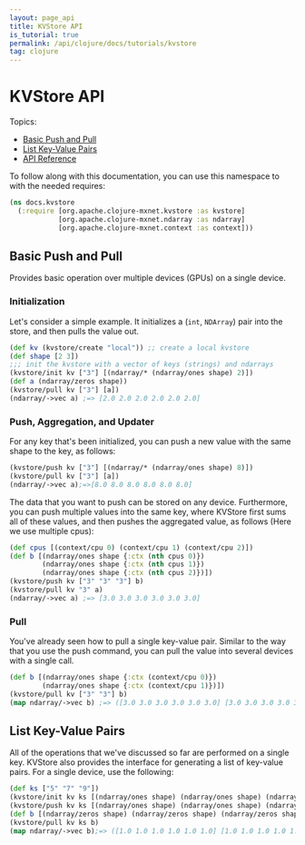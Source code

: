 ```yaml
---
layout: page_api
title: KVStore API
is_tutorial: true
permalink: /api/clojure/docs/tutorials/kvstore
tag: clojure
---
```

# KVStore API

Topics:

* [Basic Push and Pull](#basic-push-and-pull)
* [List Key-Value Pairs](#list-key-value-pairs)
* [API Reference](http://mxnet.incubator.apache.org/api/clojure/docs/org.apache.clojure-mxnet.kvstore.html)

To follow along with this documentation, you can use this namespace to with the needed requires:

```clojure
(ns docs.kvstore
  (:require [org.apache.clojure-mxnet.kvstore :as kvstore]
            [org.apache.clojure-mxnet.ndarray :as ndarray]
            [org.apache.clojure-mxnet.context :as context]))
```

## Basic Push and Pull

Provides basic operation over multiple devices (GPUs) on a single device.

### Initialization

Let's consider a simple example. It initializes
a (`int`, `NDArray`) pair into the store, and then pulls the value out.

```clojure
(def kv (kvstore/create "local")) ;; create a local kvstore
(def shape [2 3])
;;; init the kvstore with a vector of keys (strings) and ndarrays
(kvstore/init kv ["3"] [(ndarray/* (ndarray/ones shape) 2)])
(def a (ndarray/zeros shape))
(kvstore/pull kv ["3"] [a])
(ndarray/->vec a) ;=> [2.0 2.0 2.0 2.0 2.0 2.0]
```

### Push, Aggregation, and Updater

For any key that's been initialized, you can push a new value with the same shape to the key, as follows:

```clojure
(kvstore/push kv ["3"] [(ndarray/* (ndarray/ones shape) 8)])
(kvstore/pull kv ["3"] [a])
(ndarray/->vec a);=>[8.0 8.0 8.0 8.0 8.0 8.0]
```

The data that you want to push can be stored on any device. Furthermore, you can push multiple
values into the same key, where KVStore first sums all of these
values, and then pushes the aggregated value, as follows (Here we use multiple cpus):

```clojure
(def cpus [(context/cpu 0) (context/cpu 1) (context/cpu 2)])
(def b [(ndarray/ones shape {:ctx (nth cpus 0)})
        (ndarray/ones shape {:ctx (nth cpus 1)})
        (ndarray/ones shape {:ctx (nth cpus 2)})])
(kvstore/push kv ["3" "3" "3"] b)
(kvstore/pull kv "3" a)
(ndarray/->vec a) ;=> [3.0 3.0 3.0 3.0 3.0 3.0]
```


### Pull

You've already seen how to pull a single key-value pair. Similar to the way that you use the push command, you can
pull the value into several devices with a single call.

```clojure
(def b [(ndarray/ones shape {:ctx (context/cpu 0)})
        (ndarray/ones shape {:ctx (context/cpu 1)})])
(kvstore/pull kv ["3" "3"] b)
(map ndarray/->vec b) ;=> ([3.0 3.0 3.0 3.0 3.0 3.0] [3.0 3.0 3.0 3.0 3.0 3.0])
```

## List Key-Value Pairs

All of the operations that we've discussed so far are performed on a single key. KVStore also provides
the interface for generating a list of key-value pairs. For a single device, use the following:

```clojure
(def ks ["5" "7" "9"])
(kvstore/init kv ks [(ndarray/ones shape) (ndarray/ones shape) (ndarray/ones shape)])
(kvstore/push kv ks [(ndarray/ones shape) (ndarray/ones shape) (ndarray/ones shape)])
(def b [(ndarray/zeros shape) (ndarray/zeros shape) (ndarray/zeros shape)])
(kvstore/pull kv ks b)
(map ndarray/->vec b);=> ([1.0 1.0 1.0 1.0 1.0 1.0] [1.0 1.0 1.0 1.0 1.0 1.0] [1.0 1.0 1.0 1.0 1.0 1.0])
```
